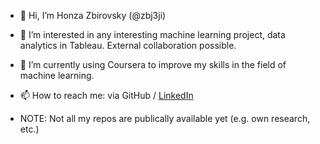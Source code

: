 - 👋 Hi, I’m Honza Zbirovsky (@zbj3ji)
- 👀 I’m interested in any interesting machine learning project, data analytics in Tableau. External collaboration possible.
- 🌱 I’m currently using Coursera to improve my skills in the field of machine learning.
- 📫 How to reach me: via GitHub / [LinkedIn](https://www.linkedin.com/in/jan-zbirovsky/)

- NOTE: Not all my repos are publically available yet (e.g. own research, etc.)

<!---
zbj3ji/zbj3ji is a ✨ special ✨ repository because its `README.md` (this file) appears on your GitHub profile.
You can click the Preview link to take a look at your changes.
--->
